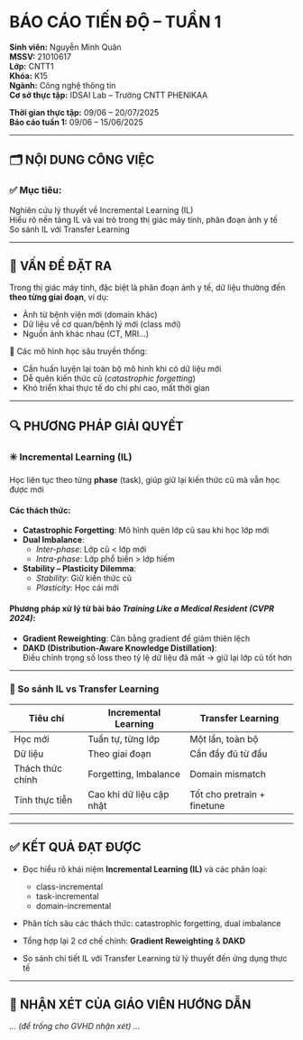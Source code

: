 
# BÁO CÁO TIẾN ĐỘ – TUẦN 1

**Sinh viên:** Nguyễn Minh Quân  
**MSSV:** 21010617  
**Lớp:** CNTT1  
**Khóa:** K15  
**Ngành:** Công nghệ thông tin  
**Cơ sở thực tập:** IDSAI Lab – Trường CNTT PHENIKAA  

**Thời gian thực tập:** 09/06 – 20/07/2025  
**Báo cáo tuần 1:** 09/06 – 15/06/2025  

---

## 🗂 NỘI DUNG CÔNG VIỆC

### ✅ Mục tiêu:
Nghiên cứu lý thuyết về Incremental Learning (IL)  
Hiểu rõ nền tảng IL và vai trò trong thị giác máy tính, phân đoạn ảnh y tế  
So sánh IL với Transfer Learning

---

## 🧠 VẤN ĐỀ ĐẶT RA

Trong thị giác máy tính, đặc biệt là phân đoạn ảnh y tế, dữ liệu thường đến **theo từng giai đoạn**, ví dụ:

- Ảnh từ bệnh viện mới (domain khác)
- Dữ liệu về cơ quan/bệnh lý mới (class mới)
- Nguồn ảnh khác nhau (CT, MRI…)

🔸 Các mô hình học sâu truyền thống:
- Cần huấn luyện lại toàn bộ mô hình khi có dữ liệu mới
- Dễ quên kiến thức cũ (*catastrophic forgetting*)
- Khó triển khai thực tế do chi phí cao, mất thời gian

---

## 🔍 PHƯƠNG PHÁP GIẢI QUYẾT

### ✳️ Incremental Learning (IL)

Học liên tục theo từng **phase** (task), giúp giữ lại kiến thức cũ mà vẫn học được mới

#### Các thách thức:

- **Catastrophic Forgetting**: Mô hình quên lớp cũ sau khi học lớp mới
- **Dual Imbalance**:
  - *Inter-phase*: Lớp cũ < lớp mới
  - *Intra-phase*: Lớp phổ biến > lớp hiếm
- **Stability – Plasticity Dilemma**:
  - *Stability*: Giữ kiến thức cũ
  - *Plasticity*: Học cái mới

#### Phương pháp xử lý từ bài báo *Training Like a Medical Resident (CVPR 2024)*:

- **Gradient Reweighting**: Cân bằng gradient để giảm thiên lệch
- **DAKD (Distribution-Aware Knowledge Distillation)**:  
  Điều chỉnh trọng số loss theo tỷ lệ dữ liệu đã mất → giữ lại lớp cũ tốt hơn

---

### 🔄 So sánh IL vs Transfer Learning

| Tiêu chí             | Incremental Learning     | Transfer Learning         |
|----------------------|--------------------------|---------------------------|
| Học mới              | Tuần tự, từng lớp        | Một lần, toàn bộ          |
| Dữ liệu              | Theo giai đoạn           | Cần đầy đủ từ đầu          |
| Thách thức chính     | Forgetting, Imbalance    | Domain mismatch           |
| Tính thực tiễn       | Cao khi dữ liệu cập nhật | Tốt cho pretrain + finetune |

---

## ✅ KẾT QUẢ ĐẠT ĐƯỢC

- Đọc hiểu rõ khái niệm **Incremental Learning (IL)** và các phân loại:
  - class-incremental
  - task-incremental
  - domain-incremental

- Phân tích sâu các thách thức: catastrophic forgetting, dual imbalance

- Tổng hợp lại 2 cơ chế chính: **Gradient Reweighting** & **DAKD**

- So sánh chi tiết IL với Transfer Learning từ lý thuyết đến ứng dụng thực tế

---

## 📌 NHẬN XÉT CỦA GIÁO VIÊN HƯỚNG DẪN

*… (để trống cho GVHD nhận xét) …*
